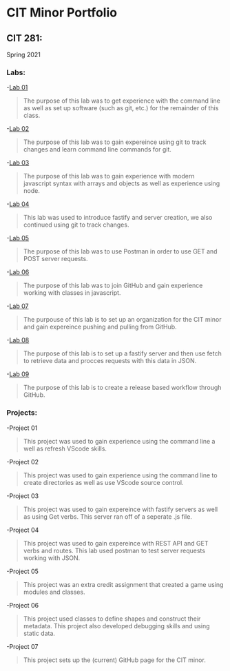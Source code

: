 # CIT Minor Portfolio 

## CIT 281: 
Spring 2021

### Labs:
-[Lab 01](https://myles-p-d.github.io/cit281-lab01/)  
> The purpose of this lab was to get experience with the command line as well as set up software (such as git, etc.) for the remainder of this class.  

-[Lab 02](https://myles-p-d.github.io/cit281-lab02/)  
> The purpose of this lab was to gain expereince using git to track changes and learn command line commands for git.  

-[Lab 03](https://myles-p-d.github.io/cit281-lab03/)  
> The purpose of this lab was to gain experience with modern javascript syntax with arrays and objects as well as experience using node. 
 
-[Lab 04](https://myles-p-d.github.io/cit281-lab04/)  
> This lab was used to introduce fastify and server creation, we also continued using git to track changes. 
 
-[Lab 05](https://myles-p-d.github.io/cit281-lab05/)  
> The purpose of this lab was to use Postman in order to use GET and POST server requests.   

-[Lab 06](https://myles-p-d.github.io/cit281-lab06/)  
> The purpose of this lab was to join GitHub and gain experience working with classes in javascript.   

-[Lab 07](https://myles-p-d.github.io/cit281-lab07/)  
> The purpouse of this lab is to set up an organization for the CIT minor and gain expereince pushing and pulling from GitHub.   

-[Lab 08](https://myles-p-d.github.io/cit281-lab08/)  
> The purpose of this lab is to set up a fastify server and then use fetch to retrieve data and procces requests with this data in JSON.   

-[Lab 09](https://myles-p-d.github.io/cit281-lab09/)  
> The purpose of this lab is to create a release based workflow through GitHub.   

### Projects:

-Project 01
> This project was used to gain experience using the command line a well as refresh VScode skills. 

-Project 02
> This project was used to gain experience using the command line to create directories as well as use VScode source control.

-Project 03
> This project was used to gain expereince with fastify servers as well as using Get verbs. This server ran off of a seperate .js file.

-Project 04
> This project was used to gain expereince with REST API and GET verbs and routes. This lab used postman to test server requests working with JSON.

-Project 05
> This project was an extra credit assignment that created a game using modules and classes. 

-Project 06
> This project used classes to define shapes and construct their metadata. This project also developed debugging skills and using static data.

-Project 07
> This project sets up the (current) GitHub page for the CIT minor. 




